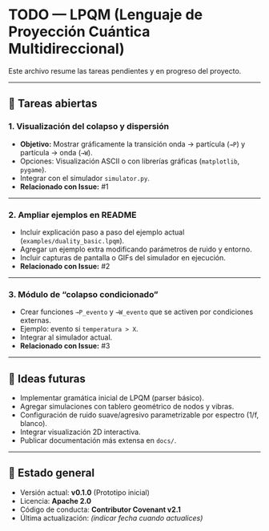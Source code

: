 # TODO — LPQM (Lenguaje de Proyección Cuántica Multidireccional)

Este archivo resume las tareas pendientes y en progreso del proyecto.

---

## 🔹 Tareas abiertas

### 1. Visualización del colapso y dispersión
- **Objetivo:** Mostrar gráficamente la transición onda → partícula (`→P`) y partícula → onda (`→W`).
- Opciones: Visualización ASCII o con librerías gráficas (`matplotlib`, `pygame`).
- Integrar con el simulador `simulator.py`.
- **Relacionado con Issue:** #1

---

### 2. Ampliar ejemplos en README
- Incluir explicación paso a paso del ejemplo actual (`examples/duality_basic.lpqm`).
- Agregar un ejemplo extra modificando parámetros de ruido y entorno.
- Incluir capturas de pantalla o GIFs del simulador en ejecución.
- **Relacionado con Issue:** #2

---

### 3. Módulo de “colapso condicionado”
- Crear funciones `→P_evento` y `→W_evento` que se activen por condiciones externas.
- Ejemplo: evento si `temperatura > X`.
- Integrar al simulador actual.
- **Relacionado con Issue:** #3

---

## 🔹 Ideas futuras
- Implementar gramática inicial de LPQM (parser básico).
- Agregar simulaciones con tablero geométrico de nodos y vibras.
- Configuración de ruido suave/agresivo parametrizable por espectro (1/f, blanco).
- Integrar visualización 2D interactiva.
- Publicar documentación más extensa en `docs/`.

---

## 🔹 Estado general
- Versión actual: **v0.1.0** (Prototipo inicial)
- Licencia: **Apache 2.0**
- Código de conducta: **Contributor Covenant v2.1**
- Última actualización: *(indicar fecha cuando actualices)*
